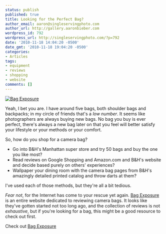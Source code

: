 ```yaml
---
status: publish
published: true
title: Looking for the Perfect Bag?
author_email: aaron@singleservingphoto.com
author_url: http://gallery.aaronbieber.com
wordpress_id: 792
wordpress_url: http://singleservingphoto.com/?p=792
date: '2010-11-18 14:04:20 -0500'
date_gmt: '2010-11-18 19:04:20 -0500'
categories:
- Articles
tags:
- equipment
- reviews
- shopping
- website
comments: []
---
```

[![](/wp-content/uploads/2010/10/2010-10-18_144136.png "Bag Exposure")](http://www.bagexposure.com)

Yeah, I bet you are. I have around five bags, both shoulder bags and
backpacks; in my circle of friends that's a _low number_. It seems
like photographers are always buying new bags. No bag you buy is ever
perfect, there's always a new bag later on that you feel will better
satisfy your lifestyle or your methods or your comfort.

So, how do you shop for a camera bag?

* Go into B&H's Manhattan super store and try 50 bags and buy the one
you like most?
 * Read reviews on Google Shopping and Amazon.com and B&H's website and
decide based purely on others' experiences?
 * Wallpaper your dining room with the camera bag pages from B&H's
amazingly detailed printed catalog and throw darts at them?

I've used each of those methods, but they're all a bit tedious.

*Fear not*, for the Internet has come to your rescue yet again. [Bag
Exposure](http://www.bagexposure.com/) is an entire website dedicated to
reviewing camera bags. It looks like they've gotten started not too long
ago, and the collection of reviews is not _exhaustive_, but if you're
looking for a bag, this might be a good resource to check out first.

Check out [Bag Exposure](http://www.bagexposure.com)
